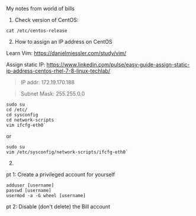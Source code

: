 My notes from world of bills

1. Check version of CentOS:

  `cat /etc/centos-release`

2. How to assign an IP address on CentOS

Learn Vim: https://danielmiessler.com/study/vim/

Assign static IP: https://www.linkedin.com/pulse/easy-guide-assign-static-ip-address-centos-rhel-7-8-linux-techlab/

> IP addr: 172.19.170.188

> Subnet Mask: 255.255.0.0

```
sudo su
cd /etc/
cd sysconfig
cd network-scripts
vim ifcfg-eth0`
``` 
 or
 
 ```
 sudo su
 vim /etc/sysconfig/network-scripts/ifcfg-eth0`
 ```

2. 
  pt 1: Create a privileged account for yourself
  ```
  adduser [username]
  passwd [username]
  usermod -a -G wheel [username]
  ```
  pt 2: Disable (don't delete) the Bill account

